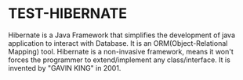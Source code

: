 # TEST-HIBERNATE
Hibernate is a Java Framework that simplifies the development of java application to interact with Database. It is an ORM(Object-Relational Mapping) tool. Hibernate is a non-invasive framework, means it won't forces the programmer to extend/implement any class/interface. It is invented by "GAVIN KING" in 2001.  
